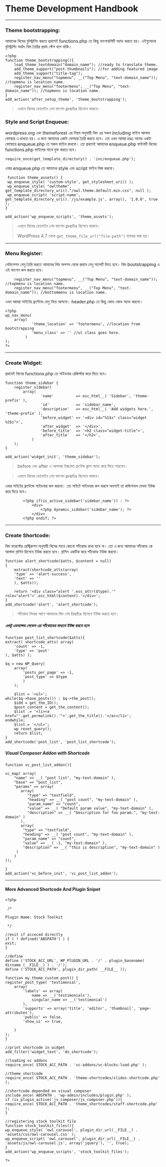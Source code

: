 # Theme Development Handbook

----------


### Theme bootstrapping: ###
আমাদের থিমের বুটস্ট্রাপিং করতে প্রথমেই functions.php তে কিছু ফাংশনালিটি অ্যাড করতে হয়। এইগুলোকে বুটস্ট্রাপিং অর্থাৎ থিম তৈরির প্রথম স্টেপ বলে থাকি।

    <?php
	function theme_bootstrapping(){
		load_theme_textdomain("domain_name"); //ready to translate theme.
		add_theme_support("post-thumbnails"); //for adding featured image
		add_theme_support("title-tag");
		register_nav_menu("topmenu", __("Top Menu", "text-domain_name")); //topmenu is location name.
		register_nav_menu("footermenu", __("Top Menu", "text-domain_name")); //topmenu is location name.
	}
    add_action('after_setup_theme', 'theme_bootstrapping');

> এখানে থিমের ডোমেইন নেম ফাংশন prefix হিসেবে থাকবে।



### Style and Script Enqueue: ###

wordpress.org এবং themeforest এর নিয়ম অনুযায়ী থিম এর সকল including ফাইল আলাদা ফোল্ডার এ রাখতে হয়। এ জন্য আমাদের একটা ফোল্ডার তৈরি করতে হবে। তো এখন আমরা inc নামের একটা ফোল্ডারে enqueue.php তে সকল ফাইল রাখবো। তো প্রথমেই আমাদের enqueue.php ফাইলটি থিমের functions.php ফাইলের সাথে যুক্ত করতে হবে। 

    require_once(get_template_directory() . 'inc/enqueue.php');

এবার enqueue.php তে আমাদের style এবং script ফাইল লিঙ্ক করবো।

     function theme_assets() {
     wp_enqueue_style( 'custom-style', get_stylesheet_uri() );
     wp_enqueue_style( "owltheme", get_template_directory_uri()."/owl.theme.default.min.css", null );
     wp_enqueue_script( 'script-name', get_template_directory_uri().'/js/example.js', array(), '1.0.0', true );
	}

	add_action('wp_enqueue_scripts', 'theme_assets');

> এখানে থিমের ডোমেইন নেম ফাংশন prefix হিসেবে থাকবে।
> 
> WordPress 4.7 থেকে `get_theme_file_url("file-path")` ব্যবহার করা হয়।

----------


### Menu Register: ###
নেভিগেশন মেনু তৈরি করতে আমাদের থিম অপশন থেকে প্রথমে মেনু সাপোর্ট দিতে হবে। থিম bootstrapping এ এই ফাংশন কল করতে হবে।

     	register_nav_menu("topmenu", __("Top Menu", "text-domain_name")); //topmenu is location name.
		register_nav_menu("footermenu", __("Top Menu", "text-domain_name")); //bottommenu is location name.

এখন আমরা সাইটের ফ্রন্টেন্ডে মেনু নিয়ে আসবো। header.php তে কিছু কোড কোড অ্যাড করবো।

    <?php
	wp_nav_menu(
		array(
				'theme_location' => 'footermenu', //location from bootstrapping
				'menu_class' => '' //ul class goes here.
			 )
	);
	?>



----------


### Create Widget: ###

প্রথমেই থিমের functions.php তে সাইডবার রেজিস্টার করে দিতে হবে।

	function theme_sidebar {
    	register_sidebar(
			array(
					'name'          => esc_html__( 'Sidebar', 'theme-prefix' ),
					'id'            => 'sidebar_name',
					'description'   => esc_html__( 'Add widgets here.', 'theme-prefix' ),
					'before_widget' => '<div id="%1$s" class="widget %2$s">',
					'after_widget'  => '</div>',
					'before_title'  => '<h2 class="widget-title">',
					'after_title'   => '</h2>',
				)
		);
	}

	add_action('widget_init', 'theme_sidebar');

> before এবং after এ আপনার ইচ্ছামত ফ্রন্টেন্ড ক্লাস অ্যাড করে দিতে পারবেন।

> এখানে থিমের ডোমেইন নেম ফাংশন prefix হিসেবে থাকবে।

এবার সাইটের ফ্রন্টেন্ডে সাইডবার কল করবো। তো সাইটে সাইডবার কল করলে অবশ্যই তা কন্ডিশনাল মেথড ইউজ করে দিতে হবে।

    		<?php if(is_active_sidebar('sidebar_name')) : ?>
	            <div>
	                <?php dynamic_sidebar('sidebar_name'); ?>
	            </div>
            <?php endif; ?>


----------



### Create Shortcode: ###

থিম ফরেস্টের রেস্ট্রিকশন অনুযায়ী থিমের সাথে কোনো শর্টকোড রাখা যাবে না। তো এ জন্য আমাদের শর্টকোড কে আলাদা প্লাগিন হিসেবে ইউজ করতে হবে। প্লাগিন একটিক করে শর্টকোড ইউজ করবো।

    
	function alert_shortcode($atts, $content = null)
    {
        extract(shortcode_atts(array(
        'type' => 'alert-success',
        'text' => ''
        ), $atts));

        return '<div class="alert '.esc_attr($type).'" role="alert">'.esc_html($content).'</div>';
    }
	add_shortcode('alert', 'alert_shortcode');
> শর্টকোড লিখার আগে আমাদের থিম নেম frefix হিসেবে ইউজ করতে হবে।

##### একটু এডভান্সড লেভেল এর শর্টকোডের মাধ্যমে ইউজ করতে হলে #####

    function post_list_shortcode($atts){
    extract( shortcode_atts( array(
        'count' => -1,
        'type' => 'post'
    ), $atts) );
     
    $q = new WP_Query(
        array(
            'posts_per_page' => -1,
            'post_type' => $type
            )
        );      
         
    	$list = '<ul>';
    while($q->have_posts()) : $q->the_post();
        $idd = get_the_ID();
        $post_content = get_the_content();
        $list .= '<li><a href="'.get_permalink().'">'.get_the_title().'</a></li>';        
    endwhile;
    	$list.= '</ul>';
    	wp_reset_query();
    	return $list;
	}
	add_shortcode('post_list', 'post_list_shortcode');

##### Visual Composer Addon with Shortcode #####


	function vc_post_list_addon(){

	vc_map( array(
        "name" => __( "post list", "my-text-domain" ),
        "base" => "post_list",
        "params" => array(
           array(
              "type" => "textfield",
              "heading" => __( "post count", "my-text-domain" ),
              "param_name" => "count",
              "value" => __( "Default param value", "my-text-domain" ),
              "description" => __( "Description for foo param.", "my-text-domain" )
           ),
           array(
            "type" => "textfield",
            "heading" => __( "post count", "my-text-domain" ),
            "param_name" => "count",
            "value" => __( -1, "my-text-domain" ),
            "description" => __( "this is description", "my-text-domain" )
         )
        )
	));
    
	}
	add_action('vc_before_init', 'vc_post_list_addon');

----------


#### More Advanced Shortcode And Plugin Snipet ####

    <?php

	 /*

	Plugin Name: Stock Toolkit

	 */

	//exit if acceced directly
	if ( ! defined('ABSPATH') ) {
    exit;
	}

	//define
	define ('STOCK_ACC_URL', WP_PlUGIN_URL . '/' . plugin_basename( dirname	(__FILE__) ) . '/');
	define ('STOCK_ACC_PATH', plugin_dir_path( __FILE__ ));

	function my_theme_custom_post() {
    register_post_type( 'testimonial',
        array(
            'labels' => array(
                name => __('testimonials'),
                singular_name => __('testimonial')
            ),
            'supports' => array('title', 'editor', 'thumbnail', 'page-attributes'),
            'public' => false,
            'show_ui' => true,

        ) 
    );
	}

	//print shortcode in widget
	add_filter('widget_text', 'do_shortcode');

	//loading vc addons
	require_once( STOCK_ACC_PATH . 'vc-addons/vc-blocks-load.php' );

	//theme_shortcode
	require_once( STOCK_ACC_PATH . 'theme-shortcodes/slides-shortcode.php' );

	//shortcode depended on visual composer
	include_once( ABSPATH . 'wp-admin/includes/plugin.php' );
	if (is_plugin_active('js_composer/js_composer.php')){
    require_once( STOCK_ACC_PATH . 'theme_shortcodes/staff-shortcode.php' );
	}

	//registering stock toolkit file
	function stock_toolkit_files(){
    wp_enqueue_style( 'owl_carousel', plugin_dir_url(__FILE__) . 'assets/css/owl-carousel.css' );
    wp_enqueue_script( 'owl_carousel', plugin_dir_url(__FILE__) . 'assets/js/owl-carousel.js', array('jquery'), '', true);
	}
	add_action('wp_enqueue_scripts', 'stock_toolkit_files');

	?>